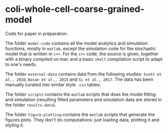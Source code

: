 # coli-whole-cell-coarse-grained-model

Code for paper in preparation.

The folder `model-code` contains all the model analytics and simulation functions, mostly in `matlab`, except the simulation code for the stochastic model that is written in `c++`.
For the `c++` code, the source is given, together with a binary compiled on mac and a basic `shell` compilation script to adapt to one's needs.

The folder `external-data` contains data from the following studies: `Scott et al., 2010`, `Basan et al., 2015` and `Si et al., 2017`.
The data has been manually curated into similar style `.csv` tables.

The folder `scripts` contains the `matlab` scripts that does the model fitting and simulation (resulting fitted parameters and simulation data are stored in the folder `results-data`).

The folder `figure-plotting` contains the `matlab` scripts that generate the figures plots. They don't do computations: just loading data, plotting it and styling it.
